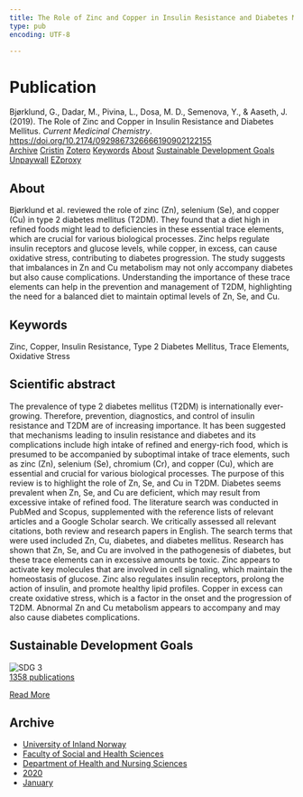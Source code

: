 ```yaml
---
title: The Role of Zinc and Copper in Insulin Resistance and Diabetes Mellitus
type: pub
encoding: UTF-8

---
```

<h1>Publication</h1>
<article id="csl-bib-container-W6AHBPND" class="csl-bib-container">
  <div class="csl-bib-body"> <div class="csl-entry">Bjørklund, G., Dadar, M., Pivina, L., Dosa, M. D., Semenova, Y., &#38; Aaseth, J. (2019). The Role of Zinc and Copper in Insulin Resistance and Diabetes Mellitus. <i>Current Medicinal Chemistry</i>. <a href="https://doi.org/10.2174/0929867326666190902122155">https://doi.org/10.2174/0929867326666190902122155</a></div> </div>
  <div class="csl-bib-buttons">
    <a href="#taxonomy-article-W6AHBPND" alt="archive" class="csl-bib-button">Archive</a>
    <a href="https://app.cristin.no/results/show.jsf?id=1785394" alt="Cristin" class="csl-bib-button">Cristin</a>
    <a href="http://zotero.org/groups/5881554/items/W6AHBPND" alt="Zotero" class="csl-bib-button">Zotero</a>
    <a href="#keywords-article-W6AHBPND" alt="keywords" class="csl-bib-button">Keywords</a>
    <a href="#about-article-W6AHBPND" alt="about_pub" class="csl-bib-button">About</a>
    <a href="#sdg-article-W6AHBPND" alt="sdg" class="csl-bib-button">Sustainable Development Goals</a>
    <a href="https://doi.org/10.2174/0929867326666190902122155" alt="Unpaywall" class="csl-bib-button">Unpaywall</a>
    <a href="https://doi.org/10.2174/0929867326666190902122155" alt="EZproxy" class="csl-bib-button">EZproxy</a>
  </div>
  <div id="csl-bib-meta-container-W6AHBPND"></div>
</article>
<div id="csl-bib-meta-W6AHBPND" class="csl-bib-meta">
  <article id="about-article-W6AHBPND" class="about_pub-article">
    <h1>About</h1>
    Bjørklund et al. reviewed the role of zinc (Zn), selenium (Se), and copper (Cu) in type 2 diabetes mellitus (T2DM). They found that a diet high in refined foods might lead to deficiencies in these essential trace elements, which are crucial for various biological processes. Zinc helps regulate insulin receptors and glucose levels, while copper, in excess, can cause oxidative stress, contributing to diabetes progression. The study suggests that imbalances in Zn and Cu metabolism may not only accompany diabetes but also cause complications. Understanding the importance of these trace elements can help in the prevention and management of T2DM, highlighting the need for a balanced diet to maintain optimal levels of Zn, Se, and Cu.
  </article>
  <article id="keywords-article-W6AHBPND" class="keywords-article">
    <h1>Keywords</h1>
    Zinc, Copper, Insulin Resistance, Type 2 Diabetes Mellitus, Trace Elements, Oxidative Stress
  </article>
  <article id="abstract-article-W6AHBPND" class="abstract-article">
    <h1>Scientific abstract</h1>
    The prevalence of type 2 diabetes mellitus (T2DM) is internationally ever-growing. Therefore, prevention, diagnostics, and control of insulin resistance and T2DM are of increasing importance. It has been suggested that mechanisms leading to insulin resistance and diabetes and its complications include high intake of refined and energy-rich food, which is presumed to be accompanied by suboptimal intake of trace elements, such as zinc (Zn), selenium (Se), chromium (Cr), and copper (Cu), which are essential and crucial for various biological processes. The purpose of this review is to highlight the role of Zn, Se, and Cu in T2DM. Diabetes seems prevalent when Zn, Se, and Cu are deficient, which may result from excessive intake of refined food. The literature search was conducted in PubMed and Scopus, supplemented with the reference lists of relevant articles and a Google Scholar search. We critically assessed all relevant citations, both review and research papers in English. The search terms that were used included Zn, Cu, diabetes, and diabetes mellitus. Research has shown that Zn, Se, and Cu are involved in the pathogenesis of diabetes, but these trace elements can in excessive amounts be toxic. Zinc appears to activate key molecules that are involved in cell signaling, which maintain the homeostasis of glucose. Zinc also regulates insulin receptors, prolong the action of insulin, and promote healthy lipid profiles. Copper in excess can create oxidative stress, which is a factor in the onset and the progression of T2DM. Abnormal Zn and Cu metabolism appears to accompany and may also cause diabetes complications.
  </article>
  <article id="sdg-article-W6AHBPND" class="sdg-article">
    <h1>Sustainable Development Goals</h1>
    <div class="sdg-container"><div id="sdg3" class="sdg">
        <img src="{{< params subfolder >}}images/sdg/sdg03_en.png" class="image" alt="SDG 3">
        <div class="sdg-overlay">
          <a href="/en/archive/?key=?sdg=3#archive" class="sdg-publication-count"><span>1358</span> publications</a>
          <p><a href="https://sdgs.un.org/goals/goal3" class="sdg-read-more">Read More</a></p>
        </div>
      </div></div>
  </article>
  <article id="taxonomy-article-W6AHBPND" class="taxonomy-article">
    <h1>Archive</h1>
    <ul>
      <li>
        <a href="/en/archive/?key=3DCRN523">University of Inland Norway</a>
      </li>
      <li>
        <a href="/en/archive/?key=IDKFS3MX">Faculty of Social and Health Sciences</a>
      </li>
      <li>
        <a href="/en/archive/?key=GTV4ECMZ">Department of Health and Nursing Sciences</a>
      </li>
      <li>
        <a href="/en/archive/?key=LNJIKLR2">2020</a>
      </li>
      <li>
        <a href="/en/archive/?key=IBXBB7B2">January</a>
      </li>
    </ul>
  </article>
</div>
